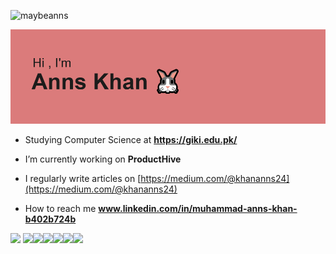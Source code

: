 <p align="left"> <img src="https://komarev.com/ghpvc/?username=maybeanns&label=Profile%20views&color=0e75b6&style=flat" alt="maybeanns" /> </p>
<!-- <h3 align="center">A CS student aspiring to join FAANG companies</h3> -->
<p align="center">
  <img src="header.png" alt="Header Image" />
</p>

- Studying Computer Science at **https://giki.edu.pk/**

- I’m currently working on **ProductHive**

- I regularly write articles on [https://medium.com/@khananns24](https://medium.com/@khananns24)

- How to reach me **www.linkedin.com/in/muhammad-anns-khan-b402b724b**

<img src="https://img.shields.io/badge/Medium-12100E?style=for-the-badge&logo=medium&logoColor=white" /> <img src="https://img.shields.io/badge/Google_Cloud-4285F4?style=for-the-badge&logo=google-cloud&logoColor=white" /><img src="https://img.shields.io/badge/PostgreSQL-316192?style=for-the-badge&logo=postgresql&logoColor=white" /><img src="https://img.shields.io/badge/Figma-F24E1E?style=for-the-badge&logo=figma&logoColor=whit" /><img src="https://img.shields.io/badge/fiverr-1DBF73?style=for-the-badge&logo=fiverr&logoColor=white" /><img src="https://img.shields.io/badge/-Hackerrank-2EC866?style=for-the-badge&logo=HackerRank&logoColor=white" /><img src="https://img.shields.io/badge/-LeetCode-FFA116?style=for-the-badge&logo=LeetCode&logoColor=black" />
